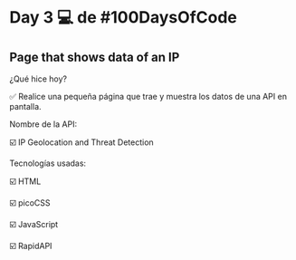 # Day 3 💻 de #100DaysOfCode

 ## Page that shows data of an IP

¿Qué hice hoy?

✅ Realice una pequeña página que trae y muestra los datos de una API en pantalla. 

Nombre de la API:

☑️ IP Geolocation and Threat Detection


Tecnologías usadas:

☑️ HTML

☑️ picoCSS

☑️ JavaScript

☑️ RapidAPI
